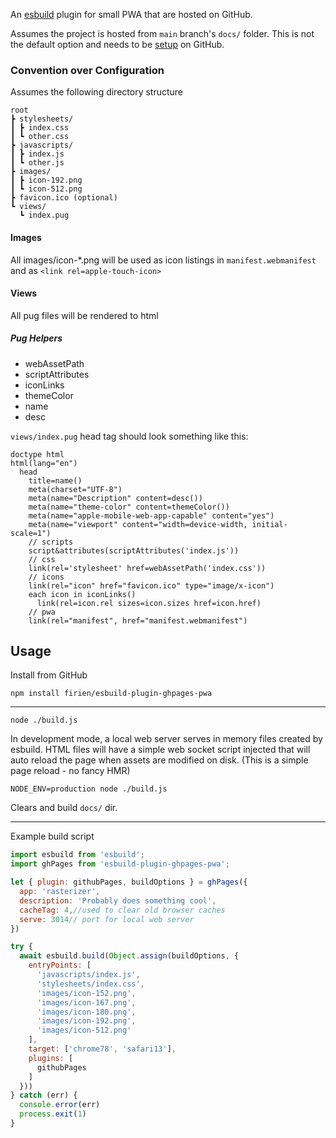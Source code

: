 An [esbuild](https://esbuild.github.io) plugin for small PWA that are hosted on GitHub.

Assumes the project is hosted from `main` branch's `docs/` folder. This is not the default option and needs to be [setup](https://help.github.com/articles/configuring-a-publishing-source-for-github-pages) on GitHub.

### Convention over Configuration

Assumes the following directory structure

    root
    ┣ stylesheets/
    ┃ ┣ index.css
    ┃ ┗ other.css
    ┣ javascripts/
    ┃ ┣ index.js
    ┃ ┗ other.js
    ┣ images/
    ┃ ┣ icon-192.png
    ┃ ┗ icon-512.png
    ┣ favicon.ico (optional)
    ┗ views/
      ┗ index.pug

#### Images
All images/icon-*.png will be used as icon listings in `manifest.webmanifest` and as `<link rel=apple-touch-icon>`

#### Views
All pug files will be rendered to html

##### Pug Helpers

* webAssetPath
* scriptAttributes
* iconLinks
* themeColor
* name
* desc

`views/index.pug` head tag should look something like this:

```pug
doctype html
html(lang="en")
  head
    title=name()
    meta(charset="UTF-8")
    meta(name="Description" content=desc())
    meta(name="theme-color" content=themeColor())
    meta(name="apple-mobile-web-app-capable" content="yes")
    meta(name="viewport" content="width=device-width, initial-scale=1")
    // scripts
    script&attributes(scriptAttributes('index.js'))
    // css
    link(rel='stylesheet' href=webAssetPath('index.css'))
    // icons
    link(rel="icon" href="favicon.ico" type="image/x-icon")
    each icon in iconLinks()
      link(rel=icon.rel sizes=icon.sizes href=icon.href)
    // pwa
    link(rel="manifest", href="manifest.webmanifest")
```

## Usage

Install from GitHub

    npm install firien/esbuild-plugin-ghpages-pwa

----

    node ./build.js

In development mode, a local web server serves in memory files created by esbuild. HTML files will have a simple web socket script injected that will auto reload the page when assets are modified on disk. (This is a simple page reload - no fancy HMR)

    NODE_ENV=production node ./build.js

Clears and build `docs/` dir.

---

Example build script
```js
import esbuild from 'esbuild';
import ghPages from 'esbuild-plugin-ghpages-pwa';

let { plugin: githubPages, buildOptions } = ghPages({
  app: 'rasterizer',
  description: 'Probably does something cool',
  cacheTag: 4,//used to clear old browser caches
  serve: 3014// port for local web server
})

try {
  await esbuild.build(Object.assign(buildOptions, {
    entryPoints: [
      'javascripts/index.js',
      'stylesheets/index.css',
      'images/icon-152.png',
      'images/icon-167.png',
      'images/icon-180.png',
      'images/icon-192.png',
      'images/icon-512.png'
    ],
    target: ['chrome78', 'safari13'],
    plugins: [
      githubPages
    ]
  }))
} catch (err) {
  console.error(err)
  process.exit(1)
}
```
